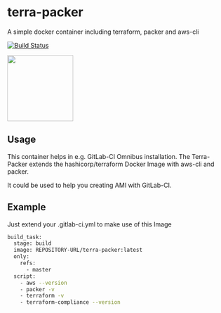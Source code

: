 # terra-packer

A simple docker container including terraform, packer and aws-cli

[![Build Status](https://api.travis-ci.org/pfandie/terra-packer.svg?branch=master)](https://travis-ci.org/pfandie/terra-packer)

<img src="https://cdn.rawgit.com/hashicorp/terraform-website/master/content/source/assets/images/logo-hashicorp.svg" width="150x">

## Usage

This container helps in e.g. GitLab-CI Omnibus installation.
The Terra-Packer extends the hashicorp/terraform Docker Image with aws-cli and packer.

It could be used to help you creating AMI with GitLab-CI.

## Example

Just extend your .gitlab-ci.yml to make use of this Image

```bash
build_task:
  stage: build
  image: REPOSITORY-URL/terra-packer:latest
  only:
    refs:
      - master
  script:
    - aws --version
    - packer -v
    - terraform -v
    - terraform-compliance --version
```
